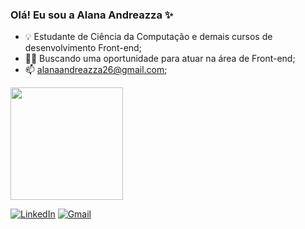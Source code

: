 ### Olá! Eu sou a Alana Andreazza ✨

- 💡 Estudante de Ciência da Computação e demais cursos de desenvolvimento Front-end;
- 👩‍💻 Buscando uma oportunidade para atuar na área de Front-end;
- 📫 alanaandreazza26@gmail.com;

<div>
  <img height="180em" src="https://github-readme-stats.vercel.app/api?username=AAndreazza&show_icons=true&theme=tokyonight"/>
</div>

[![LinkedIn](https://img.shields.io/badge/LinkedIn-0077B5?style=for-the-badge&logo=linkedin&logoColor=white)](https://www.linkedin.com/in/alanaandreazza/)
[![Gmail](https://img.shields.io/badge/Gmail-D14836?style=for-the-badge&logo=gmail&logoColor=white)](mailto:alanaandreazza26@gmail.com)



